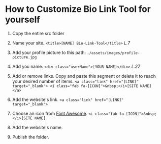 # How to Customize **Bio Link Tool** for yourself

1. Copy the entire src folder
2. Name your site.
`<title>[NAME] Bio-Link-Tool</title>` *L.7*
3. Add your profile picture to this path:
`./assets/images/profile-picture.jpg`
4. Add you name.
`<div class="userName">[YOUR NAME]</div>` *L.27*
5. Add or remove links.
Copy and paste this segment or delete it to reach your desired number of items.
 `<a class="link" href="[LINK]" target="_blank">
    <i class="fab fa-[ICON]">&nbsp;</i>[SITE NAME]
</a>`

6. Add the website's link.
`<a class="link" href="[LINK]" target="_blank">`

7. Choose an icon from [Font Awesome](https://fontawesome.com/v4.7/icons/).
`<i class="fab fa-[ICON]">&nbsp;</i>[SITE NAME]`

8. Add the website's name.


9. Publish the folder.
